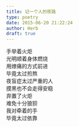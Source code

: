 ```yaml
---  
title: 记一个人的夜路  
type: poetry  
date: 2015-06-20 21:22:24  
author: Herb  
draft: true
---  
```

手举着火炬  
光明顺着身体燃烧  
用燎痛的方式前进  
毕竟太过煎熬    
夜盲症太过严重的人  
摸黑也不会走得安稳    
弃置了火炬  
难免十分狼狈  
我对牵着的手  
毕竟太过依靠